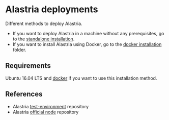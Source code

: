 # Alastria deployments
Different methods to deploy Alastria. 
* If you want to deploy Alastria in a machine without any prerequisites, go to the [standalone installation](standalone).
* If you want to install Alastria using Docker, go to the [docker installation](docker) folder.

## Requirements
Ubuntu 16.04 LTS and [docker](docker) if you want to use this installation method.

## References

* Alastria [test-environment](https://github.com/alastria/test-environment) repository
* Alastria [official node](https://github.com/alastria/alastria-node) repository
